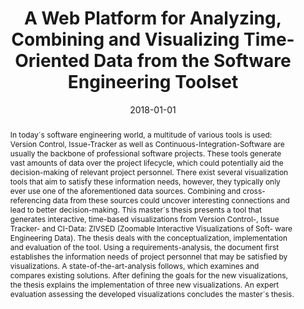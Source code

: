 ---
abstract: 'In today´s software engineering world, a multitude of various tools is
  used: Version Control, Issue-Tracker as well as Continuous-Integration-Software
  are usually the backbone of professional software projects. These tools generate
  vast amounts of data over the project lifecycle, which could potentially aid the
  decision-making of relevant project personnel. There exist several visualization
  tools that aim to satisfy these information needs, however, they typically only
  ever use one of the aforementioned data sources. Combining and cross-referencing
  data from these sources could uncover interesting connections and lead to better
  decision-making. This master´s thesis presents a tool that generates interactive,
  time-based visualizations from Version Control-, Issue Tracker- and CI-Data: ZIVSED
  (Zoomable Interactive Visualizations of Soft- ware Engineering Data). The thesis
  deals with the conceptualization, implementation and evaluation of the tool. Using
  a requirements-analysis, the document first establishes the information needs of
  project personnel that may be satisfied by visualizations. A state-of-the-art-analysis
  follows, which examines and compares existing solutions. After defining the goals
  for the new visualizations, the thesis explains the implementation of three new
  visualizations. An expert evaluation assessing the developed visualizations concludes
  the master´s thesis.'
authors:
- Roman Decker
date: '2018-01-01'
featured: false
publication_types:
- '7'
publishDate: '2018-01-01'
title: A Web Platform for Analyzing, Combining and Visualizing Time-Oriented Data
  from the Software Engineering Toolset
url_pdf: ''
---